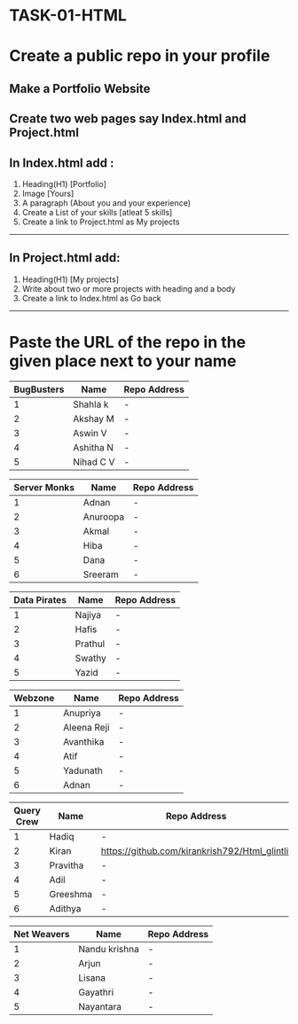 # TASK-01-HTML
# Create a public repo in your profile 
## Make a Portfolio Website 
Create two web pages say Index.html and Project.html
----
## In Index.html add : 
1. Heading(H1) [Portfolio] 
2. Image [Yours] 
3. A paragraph (About you and your experience) 
4. Create a List of your skills [atleat 5 skills] 
5. Create a link to Project.html as My projects
----
## In Project.html add: 
1. Heading(H1) [My projects] 
2. Write about two or more projects with heading and a body
3. Create a link to Index.html as Go back
---
# Paste the URL of the repo in the given place next to your name 

|BugBusters|Name|Repo Address|  
|----------|----|------------|
|1|Shahla k|-|
|2|Akshay M|-|
|3|Aswin V|-|
|4|Ashitha N|-|
|5|Nihad C V|-|

|Server Monks|Name|Repo Address|  
|------------|----|------------|
|1|Adnan|-|
|2|Anuroopa|-|
|3|Akmal|-|
|4|Hiba|-|
|5|Dana|-|
|6|Sreeram|-|

|Data Pirates|Name|Repo Address|  
|------------|----|------------|
|1|Najiya|-|
|2|Hafis|-|
|3|Prathul|-|
|4|Swathy|-|
|5|Yazid|-|

|Webzone|Name|Repo Address|  
|-------|----|------------|
|1|Anupriya|-|
|2|Aleena Reji|-|
|3|Avanthika|-|
|4|Atif|-|
|5|Yadunath|-|
|6|Adnan|-|

|Query Crew|Name|Repo Address|  
|----------|----|------------|
|1|Hadiq|-|
|2|Kiran|https://github.com/kirankrish792/Html_glintlit|
|3|Pravitha|-|
|4|Adil|-|
|5|Greeshma|-|
|6|Adithya|-|

|Net Weavers|Name|Repo Address|  
|-----------|----|------------|
|1|Nandu krishna|-|
|2|Arjun|-|
|3|Lisana|-|
|4|Gayathri|-|
|5|Nayantara|-|
